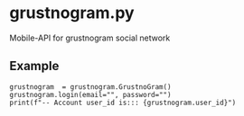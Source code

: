 # grustnogram.py
Mobile-API for grustnogram social network

## Example
```python3
grustnogram  = grustnogram.GrustnoGram()
grustnogram.login(email="", password="")
print(f"-- Account user_id is::: {grustnogram.user_id}")
```
